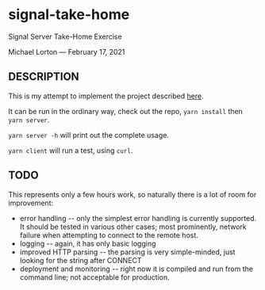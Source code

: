 # signal-take-home
Signal Server Take-Home Exercise

Michael Lorton — February 17, 2021

## DESCRIPTION

This is my attempt to implement the project described [here](https://signal.org/blog/giphy-experiment/).

It can be run in the ordinary way, check out the repo, `yarn install` then `yarn server`.

`yarn server -h` will print out the complete usage.

`yarn client` will run a test, using `curl`.

## TODO

This represents only a few hours work, so naturally there is a lot of room for improvement:

* error handling -- only the simplest error handling is currently supported.  It should be tested in various other cases; most prominently, network failure when attempting to connect to the remote host.
* logging -- again, it has only basic logging
* improved HTTP parsing -- the parsing is very simple-minded, just looking for the string after CONNECT
* deployment and monitoring -- right now it is compiled and run from the command line; not acceptable for production.
  